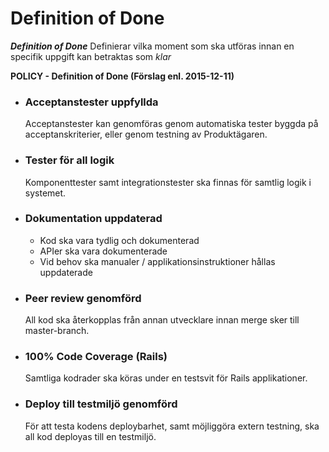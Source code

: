 # Definition of Done

_**Definition of Done**_ Definierar vilka moment som ska utföras innan en specifik uppgift kan betraktas som _klar_

**POLICY - Definition of Done (Förslag enl. 2015-12-11)**

* ### Acceptanstester uppfyllda
    Acceptanstester kan genomföras genom automatiska tester byggda på acceptanskriterier, eller genom testning av Produktägaren.

* ### Tester för all logik
    Komponenttester samt integrationstester ska finnas för samtlig logik i systemet.

* ### Dokumentation uppdaterad
    * Kod ska vara tydlig och dokumenterad
    * APIer ska vara dokumenterade
    * Vid behov ska manualer / applikationsinstruktioner hållas uppdaterade

* ### Peer review genomförd
    All kod ska återkopplas från annan utvecklare innan merge sker till master-branch.

* ### 100% Code Coverage (Rails)
    Samtliga kodrader ska köras under en testsvit för Rails applikationer.

* ### Deploy till testmiljö genomförd
    För att testa kodens deploybarhet, samt möjliggöra extern testning, ska all kod deployas till en testmiljö.